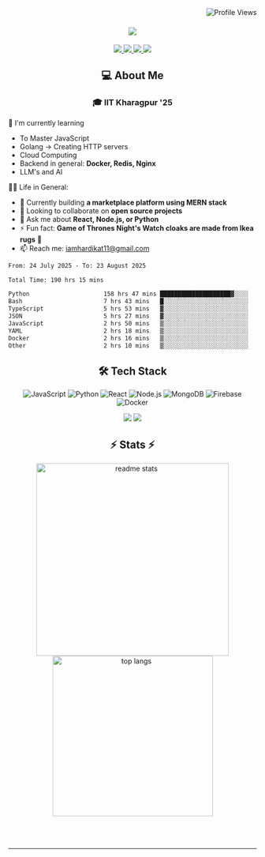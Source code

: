 <img align="right" src="https://komarev.com/ghpvc/?username=hs094&color=blue" alt="Profile Views" />

<h1 align="center">
  <img src="https://readme-typing-svg.herokuapp.com?font=Righteous&size=35&duration=4000&color=2AA889&center=true&vCenter=true&width=500&lines=Hi+There!+👋;I'm+Hardik+Soni+💻;" />
</h1>
<div align="center"> 
  <a href="mailto:iamhardikat11@gmail.com">
    <img src="https://img.shields.io/badge/Gmail-333333?style=for-the-badge&logo=gmail&logoColor=red" />
  </a>
  <a href="https://www.linkedin.com/in/hardik-soni-498271141/" target="_blank">
    <img src="https://img.shields.io/badge/LinkedIn-0077B5?style=for-the-badge&logo=linkedin&logoColor=white" target="_blank" />
  </a>
  <a href="https://hs094-portfolio.netlify.app/" target="_blank">
     <img src="https://img.shields.io/badge/Portfolio-FF5722?style=for-the-badge&logo=todoist&logoColor=white" target="_blank" /> 
  </a>
  <a href="https://www.instagram.com/hardik.s.094/" target="_blank"> 
    <img src="https://img.shields.io/badge/Instagram-E4405F?style=for-the-badge&logo=instagram&logoColor=white)" target="_blank" />
  </a>
</div>

<h2 align="center"> 💻 About Me</h2>
<h3 align="center">🎓 IIT Kharagpur '25</h3>

🌱 I'm currently learning
- To Master JavaScript
- Golang -> Creating HTTP servers
- Cloud Computing
- Backend in general: **Docker, Redis, Nginx**
- LLM's and AI

👍🏻 Life in General:
- 🔭 Currently building **a marketplace platform using MERN stack**
- 👯 Looking to collaborate on **open source projects**
- 💬 Ask me about **React, Node.js, or Python**
- ⚡ Fun fact: **Game of Thrones Night's Watch cloaks are made from Ikea rugs** 🧥
- 📫 Reach me: [iamhardikat11@gmail.com](mailto:iamhardikat11@gmail.com)

<!--START_SECTION:waka-->

```txt
From: 24 July 2025 - To: 23 August 2025

Total Time: 190 hrs 15 mins

Python                     158 hrs 47 mins ████████████████████▓░░░░   82.52 %
Bash                       7 hrs 43 mins   █░░░░░░░░░░░░░░░░░░░░░░░░   04.01 %
TypeScript                 5 hrs 53 mins   ▓░░░░░░░░░░░░░░░░░░░░░░░░   03.06 %
JSON                       5 hrs 27 mins   ▓░░░░░░░░░░░░░░░░░░░░░░░░   02.84 %
JavaScript                 2 hrs 50 mins   ▒░░░░░░░░░░░░░░░░░░░░░░░░   01.48 %
YAML                       2 hrs 18 mins   ▒░░░░░░░░░░░░░░░░░░░░░░░░   01.20 %
Docker                     2 hrs 16 mins   ▒░░░░░░░░░░░░░░░░░░░░░░░░   01.18 %
Other                      2 hrs 10 mins   ▒░░░░░░░░░░░░░░░░░░░░░░░░   01.13 %
```

<!--END_SECTION:waka-->

<h2 align="center">🛠 Tech Stack</h2> 

<div align="center">
  
  ![JavaScript](https://img.shields.io/badge/-JavaScript-F7DF1E?style=flat-square&logo=javascript&logoColor=black)
  ![Python](https://img.shields.io/badge/-Python-3776AB?style=flat-square&logo=python&logoColor=white)
  ![React](https://img.shields.io/badge/-React-61DAFB?style=flat-square&logo=react&logoColor=black)
  ![Node.js](https://img.shields.io/badge/-Node.js-339933?style=flat-square&logo=node.js&logoColor=white)
  ![MongoDB](https://img.shields.io/badge/-MongoDB-47A248?style=flat-square&logo=mongodb&logoColor=white)
  ![Firebase](https://img.shields.io/badge/-Firebase-FFCA28?style=flat-square&logo=firebase&logoColor=black)
  ![Docker](https://img.shields.io/badge/-Docker-2496ED?style=flat-square&logo=docker&logoColor=white)
  
  <img src="https://skillicons.dev/icons?i=react,bootstrap,mui,html,css,vscode,github,figma,tailwind,git,r" />
  <img src="https://skillicons.dev/icons?i=nodejs,python,javascript,typescript,express,firebase,mongodb,c,java,nextjs,mysql,flask" /><br>
</div>

<h2 align="center">⚡ Stats ⚡</h2>

<div align="center">
  <img width=390 src="https://github-readme-stats-salesp07.vercel.app/api?username=hs094&count_private=true&show_icons=true&theme=react&rank_icon=github&border_radius=10" alt="readme stats" />
  <br/>
  <img width=325 align="center" src="https://github-readme-stats-salesp07.vercel.app/api/top-langs/?username=hs094&hide=HTML&langs_count=8&layout=compact&theme=react&border_radius=10&size_weight=0.5&count_weight=0.5&exclude_repo=github-readme-stats" alt="top langs" />
</div>
<br>
<br/><br/>
<hr/>
<br/>
